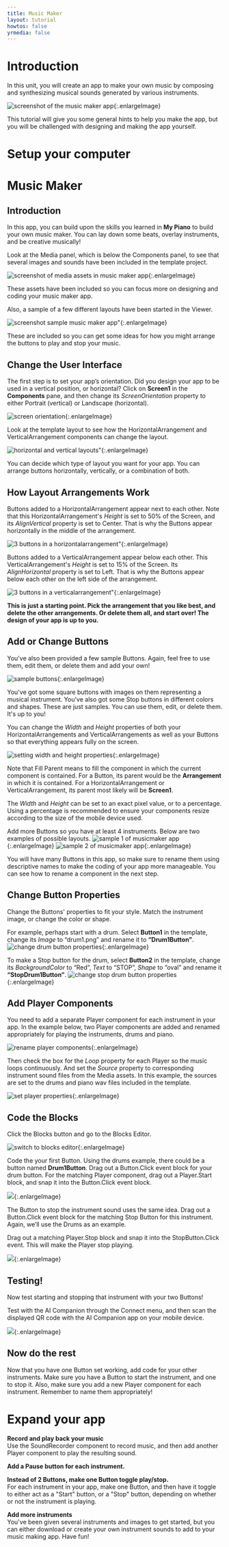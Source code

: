 ```yaml
---
title: Music Maker
layout: tutorial
howtos: false
yrmedia: false
---
```


# Introduction

In this unit, you will create an app to make your own music by composing and synthesizing musical sounds generated by various instruments.

![screenshot of the music maker app](../images/musicMaker/music-maker-screenshot.png){:.enlargeImage}

This tutorial will give you some general hints to help you make the app, but you will be challenged with designing and making the app yourself.

# Setup your computer

<div class="setup" id="connect_app"></div>

# Music Maker

## Introduction

In this app, you can build upon the skills you learned in <strong>My Piano</strong> to build your own music maker. You can lay down some beats, overlay instruments, and be creative musically!

Look at the Media panel, which is below the Components panel, to see that several images and sounds have been included in the template project.

![screenshot of media assets in music maker app](../images/musicMaker/music-media.png){:.enlargeImage}

These assets have been included so you can focus more on designing and coding your music maker app.

Also, a sample of a few different layouts have been started in the Viewer.

![screenshot sample music maker app"](../images/musicMaker/music-maker-ui.png){:.enlargeImage}

These are included so you can get some ideas for how you might arrange the buttons to play and stop your music.


## Change the User Interface

The first step is to set your app’s orientation. Did you design your app to be used in a vertical position, or horizontal? Click on <strong>Screen1</strong> in the <strong>Components</strong> pane, and then change its <i>ScreenOrientation</i> property to either <span style="properties">Portrait</span> (vertical) or <span style="properties">Landscape</span> (horizontal). 

![screen orientation](../images/musicMaker/set-screen-orientation.png){:.enlargeImage}

Look at the template layout to see how the <span class="icon" alt="horizontal"></span> HorizontalArrangement and <span class="icon" alt="vertical"></span> VerticalArrangement components can change the layout.

![horizontal and vertical layouts"](../images/musicMaker/arrangement-examples.png){:.enlargeImage}

You can decide which type of layout you want for your app. You can arrange buttons horizontally, vertically, or a combination of both.

## How Layout Arrangements Work

<span class="icon" alt="button"></span> Buttons added to a <span class="icon" alt="horizontal"></span> HorizontalArrangement appear next to each other. Note that this <span class="icon" alt="horizontal"></span> HorizontalArrangement's <i>Height</i> is set to <span class="properties">50%</span> of the Screen, and its <i>AlignVertical</i> property is set to <span class="properties">Center</span>. That is why the <span class="icon" alt="button"></span> Buttons appear horizontally in the middle of the arrangement.

![3 buttons in a horizontalarrangement"](../images/musicMaker/horizontal.png){:.enlargeImage}

<span class="icon" alt="button"></span> Buttons added to a <span class="icon" alt="vertical"></span> VerticalArrangement appear below each other. This <span class="icon" alt="vertical"></span> VerticalArrangement's <i>Height</i> is set to <span class="properties">15%</span> of the Screen. Its <i>AlignHorizontal</i> property is set to <span class="properties">Left</span>. That is why the <span class="icon" alt="button"></span> Buttons appear below each other on the left side of the arrangement.

![3 buttons in a verticalarrangement"](../images/musicMaker/vertical.png){:.enlargeImage}

<strong>This is just a starting point. Pick the arrangement that you like best, and delete the other arrangements. Or delete them all, and start over! The design of your app is up to you.</strong>

## Add or Change Buttons

You've also been provided a few sample <span class="icon" alt="button"></span> Buttons. Again, feel free to use them, edit them, or delete them and add your own!

![sample buttons](../images/musicMaker/sample-buttons.png){:.enlargeImage}

You've got some square buttons with images on them representing a musical instrument. You've also got some Stop buttons in different colors and shapes. These are just samples. You can use them, edit, or delete them. It's up to you!

You can change the <i>Width</i> and <i>Height</i> properties of both your <span class="icon" alt="horizontal"></span> HorizontalArrangements and <span class="icon" alt="vertical"></span> VerticalArrangements as well as your <span class="icon" alt="button"></span> Buttons so that everything appears fully on the screen.

![setting width and height properties](../images/musicMaker/width-height-properties.png){:.enlargeImage}

Note that <span class="properties">Fill Parent</span> means to fill the component in which the current component is contained. For a <span class="icon" alt="button"></span> Button, its parent would be the <strong>Arrangement</strong> in which it is contained. For a <span class="icon" alt="horizontal"></span> HorizontalArrangement or <span class="icon" alt="vertical"></span> VerticalArrangement, its parent most likely will be <strong>Screen1</strong>.

The <i>Width</i> and <i>Height</i> can be set to an exact pixel value, or to a percentage. Using a percentage is recommended to ensure your components resize according to the size of the mobile device used.

Add more <span class="icon" alt="button"></span> Buttons so you have at least 4 instruments. Below are two examples of possible layouts.
![sample 1 of musicmaker app](../images/musicMaker/musicmaker-sample1.png){:.enlargeImage}
![sample 2 of musicmaker app](../images/musicMaker/musicmaker-sample2.png){:.enlargeImage}

You will have many <span class="icon" alt="button"></span> Buttons in this app, so make sure to rename them using descriptive names to make the coding of your app more manageable. You can see how to rename a component in the next step.

## Change Button Properties

Change the <span class="icon" alt="button"></span> Buttons' properties to fit your style. Match the instrument image, or change the color or shape.

For example, perhaps start with a drum. Select <strong>Button1</strong> in the template, change its <i>Image</i> to <span class="properties">“drum1.png”</span> and rename it to <strong>“Drum1Button”</strong>. 
![change drum button properties](../images/musicMaker/drum-button-properties.png){:.enlargeImage}

To make a Stop button for the drum, select <strong>Button2</strong> in the template, change its <i>BackgroundColor</i> to <span class="properties">“Red”</span>, <i>Text</i> to <span class="properties">“STOP”</span>, <i>Shape</i> to <span class="properties">“oval”</span> and rename it <strong>“StopDrum1Button”</strong>. 
![change stop drum button properties](../images/musicMaker/stop-drum-button-properties.png){:.enlargeImage}


## Add Player Components

You need to add a separate <span class="icon" alt="player"></span> Player component for each instrument in your app. In the example below, two <span class="icon" alt="player"></span> Player components are added and renamed appropriately for playing the instruments, drums and piano.

![rename player components](../images/musicMaker/player-rename.gif){:.enlargeImage}

Then check the box for the <i>Loop</i> property for each <span class="icon" alt="player"></span> Player so the music loops continuously. And set the <i>Source</i> property to corresponding instrument sound files from the Media assets. In this example, the sources are set to the drums and piano wav files included in the template.

![set player properties](../images/musicMaker/player-properties.gif){:.enlargeImage}

## Code the Blocks

Click the Blocks button and go to the Blocks Editor.

![switch to blocks editor](../images/musicMaker/blocks-editor.png){:.enlargeImage}


Code the your first <span class="icon" alt="button"></span> Button. Using the drums example, there could be a button named **Drum1Button**. Drag out a <span class="control">Button.Click</span> event block for your drum button. For the matching <span class="icon" alt="player"></span> Player component, drag out a <span class="procedures">Player.Start</span> block, and snap it into the <span class="control">Button.Click</span> event block.

![](../images/musicMaker/drum-button-click.gif){:.enlargeImage}

The <span class="icon" alt="button"></span> Button to stop the instrument sound uses the same idea. Drag out a <span class="control">Button.Click</span> event block for the matching Stop Button for this instrument. Again, we’ll use the Drums as an example.

Drag out a matching <span class="procedures">Player.Stop</span> block and snap it into the <span class="control">StopButton.Click</span> event. This will make the <span class="icon" alt="player"></span> Player stop playing.

![](../images/musicMaker/stop-drum-button-click.gif){:.enlargeImage}

## Testing!

Now test starting and stopping that instrument with your two Buttons!

Test with the AI Companion through the Connect menu, and then scan the displayed QR code with the AI Companion app on your mobile device.

![](../images/helloItsMe/scan-qr-code.png){:.enlargeImage}


## Now do the rest

Now that you have one <span class="icon" alt="button"></span> Button set working, add code for your other instruments. Make sure you have a <span class="icon" alt="button"></span> Button to start the instrument, and one to stop it. Also, make sure you add a new <span class="icon" alt="player"></span> Player component for each instrument. Remember to name them appropriately!

# Expand your app

**Record and play back your music**
<br />Use the <span class="icon" alt="soundRecorder"></span> SoundRecorder component to record music, and then add another <span class="icon" alt="player"></span> Player component to play the resulting sound.

**Add a Pause button for each instrument.**


**Instead of 2 Buttons, make one Button toggle play/stop.**
<br />For each instrument in your app, make one Button, and then have it toggle to either act as a "Start" button, or a "Stop" button, depending on whether or not the instrument is playing.

**Add more instruments**
<br />You've been given several instruments and images to get started, but you can either download or create your own instrument sounds to add to your music making app. Have fun!

